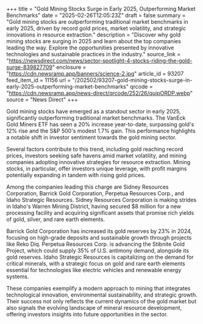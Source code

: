 +++
title = "Gold Mining Stocks Surge in Early 2025, Outperforming Market Benchmarks"
date = "2025-02-26T12:05:23Z"
draft = false
summary = "Gold mining stocks are outperforming traditional market benchmarks in early 2025, driven by record gold prices, market volatility, and strategic innovations in resource extraction."
description = "Discover why gold mining stocks are surging in 2025 and learn about the top companies leading the way. Explore the opportunities presented by innovative technologies and sustainable practices in the industry."
source_link = "https://newsdirect.com/news/sector-spotlight-4-stocks-riding-the-gold-surge-839827709"
enclosure = "https://cdn.newsramp.app/banners/science-2.jpg"
article_id = 93207
feed_item_id = 11156
url = "/202502/93207-gold-mining-stocks-surge-in-early-2025-outperforming-market-benchmarks"
qrcode = "https://cdn.newsramp.app/news-direct/qrcode/252/26/quipORDP.webp"
source = "News Direct"
+++

<p>Gold mining stocks have emerged as a standout sector in early 2025, significantly outperforming traditional market benchmarks. The VanEck Gold Miners ETF has seen a 20% increase year-to-date, surpassing gold's 12% rise and the S&P 500's modest 1.7% gain. This performance highlights a notable shift in investor sentiment towards the gold mining sector.</p><p>Several factors contribute to this trend, including gold reaching record prices, investors seeking safe havens amid market volatility, and mining companies adopting innovative strategies for resource extraction. Mining stocks, in particular, offer investors unique leverage, with profit margins potentially expanding in tandem with rising gold prices.</p><p>Among the companies leading this charge are Sidney Resources Corporation, Barrick Gold Corporation, Perpetua Resources Corp., and Idaho Strategic Resources. Sidney Resources Corporation is making strides in Idaho's Warren Mining District, having secured $8 million for a new processing facility and acquiring significant assets that promise rich yields of gold, silver, and rare earth elements.</p><p>Barrick Gold Corporation has increased its gold reserves by 23% in 2024, focusing on high-grade deposits and sustainable growth through projects like Reko Diq. Perpetua Resources Corp. is advancing the Stibnite Gold Project, which could supply 35% of U.S. antimony demand, alongside its gold reserves. Idaho Strategic Resources is capitalizing on the demand for critical minerals, with a strategic focus on gold and rare earth elements essential for technologies like electric vehicles and renewable energy systems.</p><p>These companies exemplify a modern approach to mining that integrates technological innovation, environmental sustainability, and strategic growth. Their success not only reflects the current dynamics of the gold market but also signals the evolving landscape of mineral resource development, offering investors insights into future opportunities in the sector.</p>